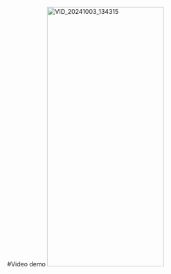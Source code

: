 #Video demo
<img src="https://github.com/user-attachments/assets/de7ad8c7-d749-4449-9d79-2f07292d0721" alt="VID_20241003_134315" width="270" height="600">


